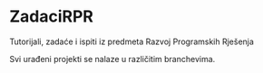 # ZadaciRPR
Tutorijali, zadaće i ispiti iz predmeta Razvoj Programskih Rješenja

Svi urađeni projekti se nalaze u različitim branchevima.
